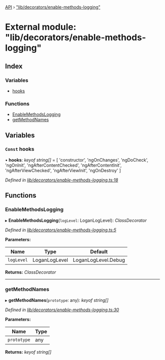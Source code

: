 [API](../README.md) › ["lib/decorators/enable-methods-logging"](_lib_decorators_enable_methods_logging_.md)

# External module: "lib/decorators/enable-methods-logging"


## Index

### Variables

* [hooks](_lib_decorators_enable_methods_logging_.md#const-hooks)

### Functions

* [EnableMethodsLogging](_lib_decorators_enable_methods_logging_.md#enablemethodslogging)
* [getMethodNames](_lib_decorators_enable_methods_logging_.md#getmethodnames)

## Variables

### `Const` hooks

• **hooks**: *keyof string[]* =  [
  'constructor',
  'ngOnChanges',
  'ngDoCheck',
  'ngOnInit',
  'ngAfterContentChecked',
  'ngAfterContentInit',
  'ngAfterViewChecked',
  'ngAfterViewInit',
  'ngOnDestroy'
]

*Defined in [lib/decorators/enable-methods-logging.ts:18](https://github.com/ciklum-digital/logan/blob/8316871/packages/angular/src/lib/decorators/enable-methods-logging.ts#L18)*

## Functions

###  EnableMethodsLogging

▸ **EnableMethodsLogging**(`logLevel`: LoganLogLevel): *ClassDecorator*

*Defined in [lib/decorators/enable-methods-logging.ts:5](https://github.com/ciklum-digital/logan/blob/8316871/packages/angular/src/lib/decorators/enable-methods-logging.ts#L5)*

**Parameters:**

Name | Type | Default |
------ | ------ | ------ |
`logLevel` | LoganLogLevel |  LoganLogLevel.Debug |

**Returns:** *ClassDecorator*

___

###  getMethodNames

▸ **getMethodNames**(`prototype`: any): *keyof string[]*

*Defined in [lib/decorators/enable-methods-logging.ts:30](https://github.com/ciklum-digital/logan/blob/8316871/packages/angular/src/lib/decorators/enable-methods-logging.ts#L30)*

**Parameters:**

Name | Type |
------ | ------ |
`prototype` | any |

**Returns:** *keyof string[]*